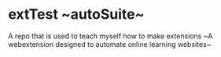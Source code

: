 # extTest ~autoSuite~
A repo that is used to teach myself how to make extensions
~A webextension designed to automate online learning websites~
